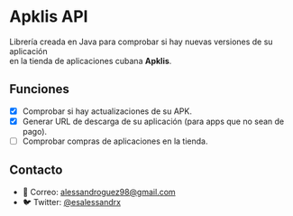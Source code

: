 # Apklis API

Librería creada en Java para comprobar si hay nuevas versiones de su aplicación  
en la tienda de aplicaciones cubana **Apklis**.

## Funciones

- [x] Comprobar si hay actualizaciones de su APK.
- [x] Generar URL de descarga de su aplicación (para apps que no sean de pago).
- [ ] Comprobar compras de aplicaciones en la tienda.

## Contacto

- 📧 Correo: [alessandroguez98@gmail.com](mailto:alessandroguez98@gmail.com)  
- 🐦 Twitter: [@esalessandrx](https://twitter.com/esalessandrx)